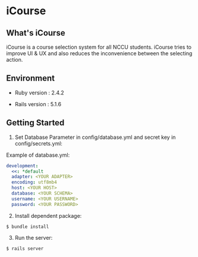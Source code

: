 # iCourse

## What's iCourse

iCourse is a course selection system for all NCCU students. iCourse tries to improve UI & UX and also reduces the inconvenience between the selecting action.   


## Environment

* Ruby version : 2.4.2

* Rails version : 5.1.6


## Getting Started

1. Set Database Parameter in config/database.yml and secret key in config/secrets.yml:

Example of database.yml:
```yml
development:
  <<: *default
  adapter: <YOUR ADAPTER>
  encoding: utf8mb4
  host: <YOUR HOST>
  database: <YOUR SCHEMA>
  username: <YOUR USERNAME>
  password: <YOUR PASSWORD>
```

2. Install dependent package:
```console
$ bundle install
```

3. Run the server:
```console
$ rails server
```
